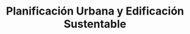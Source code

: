---
title: "Planificación Urbana y Edificación Sustentable"
specialty: 
    enable : true
    main_title: "Planificación Urbana y Edificación Sustentable"
    case_studies1: Casos de
    case_studies2: Estudio
    main_bg_image_webp: images/backgrounds/Banner-1.webp
    main_bg_image: images/backgrounds/Banner-1.jpg
    image_webp: images/specialties/planning-building/Planificacion-urbana-icono-1.png
    image: images/specialties/planning-building/Planificacion-urbana-icono-1.png
    extra_title : Más de 20 proyectos similares
    extra_content : sobre planificación urbana y edificación sustentable en el ámbito nacional e internacional
    bg_image : "images/backgrounds/Background-blanco-2.jpg"
    bg_image_webp : "images/backgrounds/Background-blanco-2.jpg"
    description : "This is meta description"
    subtitle: "Soluciones para ciudades y edificaciones"
    text: "Creamos soluciones para ciudades y edificaciones que reduzcan los costos de inversión y mantenimiento, mejoren la calidad de vida de sus habitantes y tengan un buen desempeño ambiental y energético."
    icon: ""
    casestudy_item:
      # casestudy item loop
      - name: "Escenarios de crecimiento para evaluar los beneficios de la densificación urbana en la ciudad de León, Guanajuato"
        case_locations: León, Estado de Guanajuato, México
        case_years: 2019 - 2020
        case_clients: Agencia Alemana de Cooperación Internacional (GIZ) y el Gobierno de León, Guanajuato
        case_id: ph1
        case_content: "El proyecto consiste en el desarrollo de una serie de escenarios de crecimiento urbano para analizar los beneficios de la densificación urbana en terrenos baldíos previamente identificados dentro de la ciudad de León, Guanajuato. El proyecto es una colaboración con la Agencia Alemana de Cooperación Internacional (GIZ) para apoyar el proceso de planificación urbana en la ciudad de León, Guanajuato."
        tab_image: images/specialties/planning-building/Ilustra-1.png
        tab_image_webp: images/specialties/planning-building/Ilustra-1.png
        case_image: images/specialties/planning-building/Ilustra-1.png
        case_image_webp: images/specialties/planning-building/Ilustra-1.png
      # casestudy item loop
      - name: "Escenarios de Crecimiento Urbano para el Reino Hachemita de Jordania"
        case_locations: Amman, Russeifa, Zarqa, Irbid y Mafraq, Jordania
        case_years: 2017-2018
        case_clients: Grupo Banco Mundial y Korean Green Growth Trust Fund
        case_id: ph2
        case_content: "Mediante la modelación de escenarios urbanos, el gobierno nacional de Jordania y las autoridades locales de Amman, Irbid, Russeifa, Zarqa y Mafraq evaluaron estrategias e inversiones para impulsar un desarrollo urbano sustentable a largo plazo. El estudio compara diferentes alternativas de crecimiento urbano para las cinco ciudades. A través del estudio se comparó cuantitativamente el impacto de diferentes políticas públicas en lo ambiental, social y económico, informando a los tomadores de decisiones y generando consenso sobre las políticas que otorgan mayores beneficios. El proyecto se desarrolló con fondos del Korean Green Growth Trust Fund a través del Grupo Banco Mundial."
        tab_image: images/specialties/planning-building/Ilustra-2.png
        tab_image_webp: images/specialties/planning-building/Ilustra-2.png
        case_image: images/specialties/planning-building/Ilustra-2.png
        case_image_webp: images/specialties/planning-building/Ilustra-2.png
      # casestudy item loop
      - name: "Escenarios de Crecimiento Urbano para Indonesia"
        case_locations: Denpasar, Palu y Semarang, Indonesia
        case_years: 2017-2018
        case_clients: Grupo Banco Mundial y Gobierno Nacional de Indonesia
        case_id: ph3
        case_content: "n Green Growth Trust Fund a través del Grupo Banco Mundial, el cual tiene como objetivo el evaluar posibles patrones de desarrollo para las ciudades de Denpasar y Semarang. Se adaptaron dos herramientas –Suitability y Urban Performance y se desarrollaron escenarios de crecimiento urbano para visualizar los impactos de diferentes políticas públicas en las dimensiones ambiental, social y económica. Los escenarios evaluaron diferentes políticas urbanas en términos de disponibilidad de vivienda, eficiencia del agua, consumo de energía, balance de costos-ingresos y emisiones de gases de efecto invernadero, estimando así indicadores ambientales, sociales y económicos para cada escenario de crecimiento urbano. Además, se evaluaron los beneficios y las desventajas de diferentes combinaciones de políticas públicas, proyectos y condiciones para llegar a un consenso sobre la mejor ruta de desarrollo. Se instruyó a las partes interesadas sobre el uso de las herramientas de planificación urbana desarrolladas a través de varios talleres de desarrollo de capacidades.\n\n
        Finalmente, como una extensión para Indonesia, se propusieron áreas para la reubicación de asentamientos de población en Palu después del terremoto y tsunami de 2018."
        tab_image: images/specialties/planning-building/Ilustra-3.png
        tab_image_webp: images/specialties/planning-building/Ilustra-3.png
        case_image: images/specialties/planning-building/Ilustra-3.png
        case_image_webp: images/specialties/planning-building/Ilustra-3.png
---